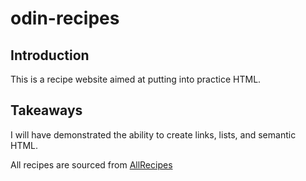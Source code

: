 # odin-recipes

## Introduction
This is a recipe website aimed at putting into practice HTML. 

## Takeaways
I will have demonstrated the ability to create links, lists, and semantic HTML.

All recipes are sourced from [AllRecipes](https://www.allrecipes.com/)